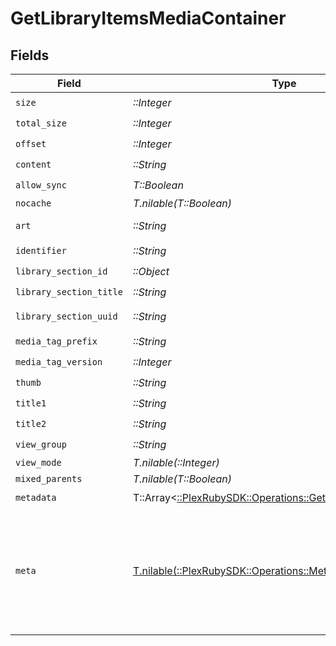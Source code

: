 # GetLibraryItemsMediaContainer


## Fields

| Field                                                                                                              | Type                                                                                                               | Required                                                                                                           | Description                                                                                                        | Example                                                                                                            |
| ------------------------------------------------------------------------------------------------------------------ | ------------------------------------------------------------------------------------------------------------------ | ------------------------------------------------------------------------------------------------------------------ | ------------------------------------------------------------------------------------------------------------------ | ------------------------------------------------------------------------------------------------------------------ |
| `size`                                                                                                             | *::Integer*                                                                                                        | :heavy_check_mark:                                                                                                 | N/A                                                                                                                | 70                                                                                                                 |
| `total_size`                                                                                                       | *::Integer*                                                                                                        | :heavy_check_mark:                                                                                                 | N/A                                                                                                                | 170                                                                                                                |
| `offset`                                                                                                           | *::Integer*                                                                                                        | :heavy_check_mark:                                                                                                 | N/A                                                                                                                | 0                                                                                                                  |
| `content`                                                                                                          | *::String*                                                                                                         | :heavy_check_mark:                                                                                                 | N/A                                                                                                                | secondary                                                                                                          |
| `allow_sync`                                                                                                       | *T::Boolean*                                                                                                       | :heavy_check_mark:                                                                                                 | N/A                                                                                                                | true                                                                                                               |
| `nocache`                                                                                                          | *T.nilable(T::Boolean)*                                                                                            | :heavy_minus_sign:                                                                                                 | N/A                                                                                                                | true                                                                                                               |
| `art`                                                                                                              | *::String*                                                                                                         | :heavy_check_mark:                                                                                                 | N/A                                                                                                                | /:/resources/movie-fanart.jpg                                                                                      |
| `identifier`                                                                                                       | *::String*                                                                                                         | :heavy_check_mark:                                                                                                 | N/A                                                                                                                | com.plexapp.plugins.library                                                                                        |
| `library_section_id`                                                                                               | *::Object*                                                                                                         | :heavy_check_mark:                                                                                                 | N/A                                                                                                                |                                                                                                                    |
| `library_section_title`                                                                                            | *::String*                                                                                                         | :heavy_check_mark:                                                                                                 | N/A                                                                                                                | Movies                                                                                                             |
| `library_section_uuid`                                                                                             | *::String*                                                                                                         | :heavy_check_mark:                                                                                                 | N/A                                                                                                                | 322a231a-b7f7-49f5-920f-14c61199cd30                                                                               |
| `media_tag_prefix`                                                                                                 | *::String*                                                                                                         | :heavy_check_mark:                                                                                                 | N/A                                                                                                                | /system/bundle/media/flags/                                                                                        |
| `media_tag_version`                                                                                                | *::Integer*                                                                                                        | :heavy_check_mark:                                                                                                 | N/A                                                                                                                | 1701731894                                                                                                         |
| `thumb`                                                                                                            | *::String*                                                                                                         | :heavy_check_mark:                                                                                                 | N/A                                                                                                                | /:/resources/movie.png                                                                                             |
| `title1`                                                                                                           | *::String*                                                                                                         | :heavy_check_mark:                                                                                                 | N/A                                                                                                                | Movies                                                                                                             |
| `title2`                                                                                                           | *::String*                                                                                                         | :heavy_check_mark:                                                                                                 | N/A                                                                                                                | Recently Released                                                                                                  |
| `view_group`                                                                                                       | *::String*                                                                                                         | :heavy_check_mark:                                                                                                 | N/A                                                                                                                | movie                                                                                                              |
| `view_mode`                                                                                                        | *T.nilable(::Integer)*                                                                                             | :heavy_minus_sign:                                                                                                 | N/A                                                                                                                | 65592                                                                                                              |
| `mixed_parents`                                                                                                    | *T.nilable(T::Boolean)*                                                                                            | :heavy_minus_sign:                                                                                                 | N/A                                                                                                                | true                                                                                                               |
| `metadata`                                                                                                         | T::Array<[::PlexRubySDK::Operations::GetLibraryItemsMetadata](../../models/operations/getlibraryitemsmetadata.md)> | :heavy_check_mark:                                                                                                 | N/A                                                                                                                |                                                                                                                    |
| `meta`                                                                                                             | [T.nilable(::PlexRubySDK::Operations::Meta)](../../models/operations/meta.md)                                      | :heavy_minus_sign:                                                                                                 | The Meta object is only included in the response if the `includeMeta` parameter is set to `1`.<br/>                |                                                                                                                    |